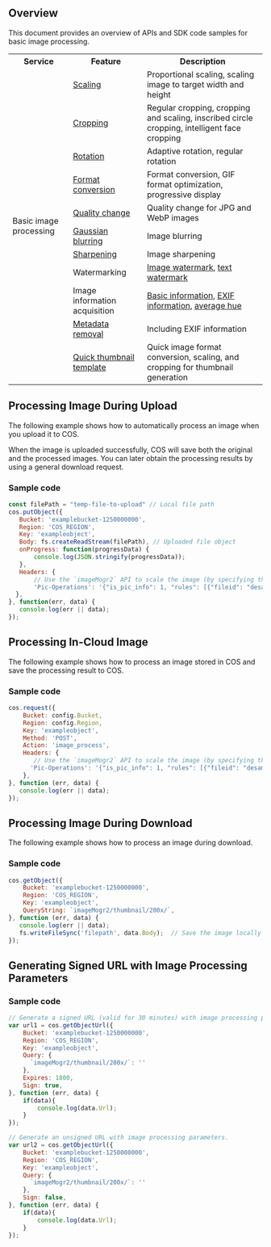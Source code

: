 ## Overview

This document provides an overview of APIs and SDK code samples for basic image processing.

<table>
   <tr>
      <th>Service</td>
      <th>Feature</td>
      <th>Description</td>
   </tr>
   <tr>
      <td rowspan=11>Basic image processing</td>
      <td><a href="https://intl.cloud.tencent.com/document/product/436/36366">Scaling</a></td>
      <td>Proportional scaling, scaling image to target width and height</td>
   </tr>
   <tr>
      <td><a href="https://intl.cloud.tencent.com/document/product/436/36367">Cropping</a></td>
      <td>Regular cropping, cropping and scaling, inscribed circle cropping, intelligent face cropping</td>
   </tr>
   <tr>
      <td><a href="https://intl.cloud.tencent.com/document/product/436/36368">Rotation</a></td>
      <td>Adaptive rotation, regular rotation</td>
   </tr>
   <tr>
      <td><a href="https://intl.cloud.tencent.com/document/product/436/36369">Format conversion</a></td>
      <td>Format conversion, GIF format optimization, progressive display</td>
   </tr>
   <tr>
      <td><a href="https://intl.cloud.tencent.com/document/product/436/36370">Quality change</a></td>
      <td>Quality change for JPG and WebP images</td>
   </tr>
   <tr>
      <td><a href="https://intl.cloud.tencent.com/document/product/436/36371">Gaussian blurring</a></td>
      <td>Image blurring</td>
   </tr>
   <tr>
      <td><a href="https://intl.cloud.tencent.com/document/product/436/36372">Sharpening</a></td>
      <td>Image sharpening</td>
   </tr>
   <tr>
      <td>Watermarking</td>
      <td><a href="https://intl.cloud.tencent.com/document/product/436/36373">Image watermark</a>, <a href="https://intl.cloud.tencent.com/document/product/436/36374">text watermark</a></td>
   </tr>
   <tr>
      <td>Image information acquisition</td>
      <td><a href="https://intl.cloud.tencent.com/document/product/436/36375">Basic information</a>, <a href="https://intl.cloud.tencent.com/document/product/436/36376">EXIF information</a>, <a href="https://intl.cloud.tencent.com/document/product/436/36377">average hue</a></td>
   </tr>
   <tr>
      <td><a href="https://intl.cloud.tencent.com/document/product/436/36378">Metadata removal</a></td>
      <td>Including EXIF information</td>
   </tr>
   <tr>
      <td><a href="https://intl.cloud.tencent.com/document/product/436/36379">Quick thumbnail template</a></td>
      <td>Quick image format conversion, scaling, and cropping for thumbnail generation</td>
   </tr>
</table>

## Processing Image During Upload

The following example shows how to automatically process an image when you upload it to COS.

When the image is uploaded successfully, COS will save both the original and the processed images. You can later obtain the processing results by using a general download request.

### Sample code

```javascript
const filePath = "temp-file-to-upload" // Local file path
cos.putObject({
   Bucket: 'examplebucket-1250000000',
   Region: 'COS_REGION',
   Key: 'exampleobject',
   Body: fs.createReadStream(filePath), // Uploaded file object
   onProgress: function(progressData) {
       console.log(JSON.stringify(progressData));
   },
   Headers: {
	   // Use the `imageMogr2` API to scale the image (by specifying the width of the output image to 200, with the height scaled proportionally).
	   'Pic-Operations': '{"is_pic_info": 1, "rules": [{"fileid": "desample_photo.jpg", "rule": "imageMogr2/thumbnail/200x/"}]}'
  },
}, function(err, data) {
   console.log(err || data);
});
```

## Processing In-Cloud Image

The following example shows how to process an image stored in COS and save the processing result to COS.

### Sample code

```javascript
cos.request({
    Bucket: config.Bucket,
    Region: config.Region,
    Key: 'exampleobject',
    Method: 'POST',
    Action: 'image_process',
    Headers: {
	   // Use the `imageMogr2` API to scale the image (by specifying the width of the output image to 200, with the height scaled proportionally).
      'Pic-Operations': '{"is_pic_info": 1, "rules": [{"fileid": "desample_photo.jpg", "rule": "imageMogr2/thumbnail/200x/"}]}'
    },
}, function (err, data) {
   console.log(err || data);
});
```

## Processing Image During Download

The following example shows how to process an image during download.

### Sample code

```javascript
cos.getObject({
    Bucket: 'examplebucket-1250000000',
    Region: 'COS_REGION',
    Key: 'exampleobject',
    QueryString: `imageMogr2/thumbnail/200x/`,
}, function (err, data) {
   console.log(err || data);
   fs.writeFileSync('filepath', data.Body);  // Save the image locally
});
```

## Generating Signed URL with Image Processing Parameters

### Sample code

```javascript
// Generate a signed URL (valid for 30 minutes) with image processing parameters.
var url1 = cos.getObjectUrl({
    Bucket: 'examplebucket-1250000000',
    Region: 'COS_REGION',
    Key: 'exampleobject',
    Query: {
      `imageMogr2/thumbnail/200x/`: ''
    },
    Expires: 1800,
    Sign: true,
}, function (err, data) {
    if(data){
        console.log(data.Url);
    }
});

// Generate an unsigned URL with image processing parameters.
var url2 = cos.getObjectUrl({
    Bucket: 'examplebucket-1250000000',
    Region: 'COS_REGION',
    Key: 'exampleobject',
    Query: {
      `imageMogr2/thumbnail/200x/`: ''
    },
    Sign: false,
}, function (err, data) {
    if(data){
        console.log(data.Url);
    }
});
```
